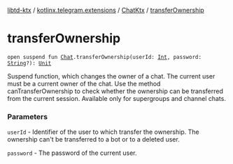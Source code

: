 [libtd-ktx](../../index.md) / [kotlinx.telegram.extensions](../index.md) / [ChatKtx](index.md) / [transferOwnership](./transfer-ownership.md)

# transferOwnership

`open suspend fun `[`Chat`](https://tdlibx.github.io/td/docs/org/drinkless/td/libcore/telegram/TdApi/Chat.html)`.transferOwnership(userId: `[`Int`](https://kotlinlang.org/api/latest/jvm/stdlib/kotlin/-int/index.html)`, password: `[`String`](https://kotlinlang.org/api/latest/jvm/stdlib/kotlin/-string/index.html)`?): `[`Unit`](https://kotlinlang.org/api/latest/jvm/stdlib/kotlin/-unit/index.html)

Suspend function, which changes the owner of a chat. The current user must be a current owner
of the chat. Use the method canTransferOwnership to check whether the ownership can be transferred
from the current session. Available only for supergroups and channel chats.

### Parameters

`userId` - Identifier of the user to which transfer the ownership. The ownership can't be
transferred to a bot or to a deleted user.

`password` - The password of the current user.